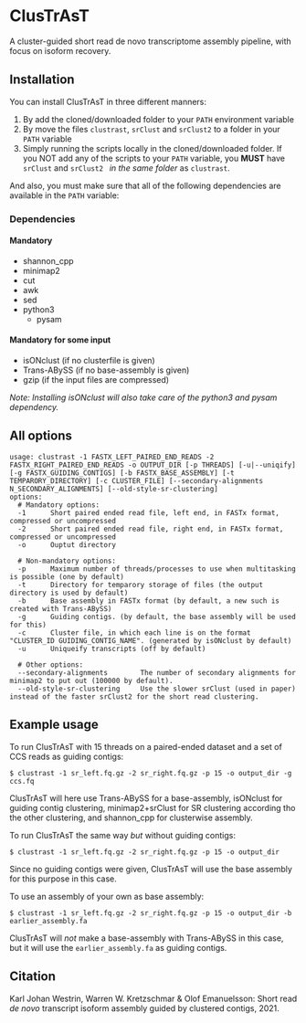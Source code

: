 # ClusTrAsT
A cluster-guided short read de novo transcriptome assembly pipeline, with focus on isoform recovery.

## Installation

You can install ClusTrAsT in three different manners:

1. By add the cloned/downloaded folder to your `PATH` environment variable
2. By move the files `clustrast`, `srClust` and `srClust2` to a folder in your `PATH` variable
3. Simply running the scripts locally in the cloned/downloaded folder. If you NOT add any of the scripts to your `PATH` variable, you **MUST** have `srClust` and `srClust2 ` *in the same folder* as `clustrast`.

And also, you must make sure that all of the following dependencies are available in the `PATH` variable:

### Dependencies

#### Mandatory

- shannon_cpp
- minimap2
- cut
- awk
- sed
- python3
  - pysam

#### Mandatory for some input

- isONclust (if no clusterfile is given)
- Trans-ABySS (if no base-assembly is given)
- gzip (if the input files are compressed)

*Note: Installing isONclust will also take care of the python3 and pysam dependency.*

## All options

```shell
usage: clustrast -1 FASTX_LEFT_PAIRED_END_READS -2 FASTX_RIGHT_PAIRED_END_READS -o OUTPUT_DIR [-p THREADS] [-u|--uniqify] [-g FASTX_GUIDING_CONTIGS] [-b FASTX_BASE_ASSEMBLY] [-t TEMPARORY_DIRECTORY] [-c CLUSTER_FILE] [--secondary-alignments N_SECONDARY_ALIGNMENTS] [--old-style-sr-clustering]
options:
  # Mandatory options:
  -1      Short paired ended read file, left end, in FASTx format, compressed or uncompressed
  -2      Short paired ended read file, right end, in FASTx format, compressed or uncompressed
  -o      Ouptut directory

  # Non-mandatory options:
  -p      Maximum number of threads/processes to use when multitasking is possible (one by default)
  -t      Directory for temparory storage of files (the output directory is used by default)
  -b      Base assembly in FASTx format (by default, a new such is created with Trans-ABySS)
  -g      Guiding contigs. (by default, the base assembly will be used for this)
  -c      Cluster file, in which each line is on the format "CLUSTER_ID GUIDING_CONTIG_NAME". (generated by isONclust by default)
  -u      Uniqueify transcripts (off by default)

  # Other options:
  --secondary-alignments        The number of secondary alignments for minimap2 to put out (100000 by default).
  --old-style-sr-clustering     Use the slower srClust (used in paper) instead of the faster srClust2 for the short read clustering.
```

## Example usage

To run ClusTrAsT with 15 threads on a paired-ended dataset and a set of CCS reads as guiding contigs:
```
$ clustrast -1 sr_left.fq.gz -2 sr_right.fq.gz -p 15 -o output_dir -g ccs.fq
```
ClusTrAsT will here use Trans-ABySS for a base-assembly, isONclust for guiding contig clustering, minimap2+srClust for SR clustering according tho the other clustering, and shannon_cpp for clusterwise assembly.

To run ClusTrAsT the same way _but_ without guiding contigs:
```
$ clustrast -1 sr_left.fq.gz -2 sr_right.fq.gz -p 15 -o output_dir
```
Since no guiding contigs were given, ClusTrAsT will use the base assembly for this purpose in this case.


To use an assembly of your own as base assembly:
```
$ clustrast -1 sr_left.fq.gz -2 sr_right.fq.gz -p 15 -o output_dir -b earlier_assembly.fa
```
ClusTrAsT will _not_ make a base-assembly with Trans-ABySS in this case, but it will use the `earlier_assembly.fa` as guiding contigs.

## Citation

Karl Johan Westrin, Warren W. Kretzschmar & Olof Emanuelsson: Short read *de novo* transcript isoform assembly guided by clustered contigs, 2021.
